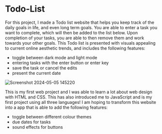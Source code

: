 # Todo-List

For this project, I made a Todo list website that helps you keep track of the daily goals in life, and even long term goals.
You are able to enter a task you want to complete, which will then be added to the list below. Upon completion of your tasks, you are able to then remove
them and work towards your other goals. This Todo list is presented with visuals appealing to current online aesthetic trends, and includes the following features:
- toggle between dark mode and light mode
- entering tasks with the enter button or enter key
- save the task or cancel the edits
- present the current date


![Screenshot 2024-05-05 145220](https://github.com/mellli1231/Todo/assets/153961300/39d7deaa-73e0-4238-82b7-bfba68f2ceba)


This is my first web project and I was able to learn a lot about web design with HTML and CSS. This has also introduced me to JavaScript and is my first project using all three languages! 
I am hoping to transform this website into a app that is able to add the following features:
- toggle between different colour themes
- due dates for tasks
- sound effects for buttons
